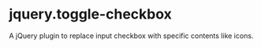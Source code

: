 # jquery.toggle-checkbox
A jQuery plugin to replace input checkbox with specific contents like icons.
